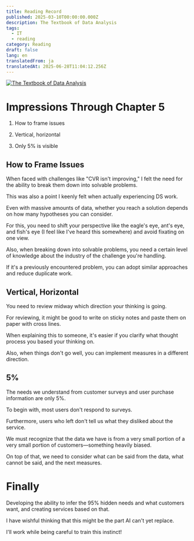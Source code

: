 ```yaml
---
title: Reading Record
published: 2025-03-10T00:00:00.000Z
description: The Textbook of Data Analysis
tags:
  - IT
  - reading
category: Reading
draft: false
lang: en
translatedFrom: ja
translatedAt: 2025-06-28T11:04:12.256Z
---
```


[![The Textbook of Data Analysis](https://m.media-amazon.com/images/I/81dTlfqLO5L._SY522_.jpg)](https://amzn.asia/d/erKLI88)

# Impressions Through Chapter 5

1. How to frame issues


2. Vertical, horizontal


3. Only 5% is visible


## How to Frame Issues

When faced with challenges like "CVR isn't improving," I felt the need for the ability to break them down into solvable problems.

This was also a point I keenly felt when actually experiencing DS work.

Even with massive amounts of data, whether you reach a solution depends on how many hypotheses you can consider.

For this, you need to shift your perspective like the eagle's eye, ant's eye, and fish's eye (I feel like I've heard this somewhere) and avoid fixating on one view.

Also, when breaking down into solvable problems, you need a certain level of knowledge about the industry of the challenge you're handling.

If it's a previously encountered problem, you can adopt similar approaches and reduce duplicate work.


## Vertical, Horizontal

You need to review midway which direction your thinking is going.

For reviewing, it might be good to write on sticky notes and paste them on paper with cross lines.

When explaining this to someone, it's easier if you clarify what thought process you based your thinking on.

Also, when things don't go well, you can implement measures in a different direction.

## 5%

The needs we understand from customer surveys and user purchase information are only 5%.

To begin with, most users don't respond to surveys.

Furthermore, users who left don't tell us what they disliked about the service.

We must recognize that the data we have is from a very small portion of a very small portion of customers—something heavily biased.

On top of that, we need to consider what can be said from the data, what cannot be said, and the next measures.

# Finally

Developing the ability to infer the 95% hidden needs and what customers want, and creating services based on that.

I have wishful thinking that this might be the part AI can't yet replace.

I'll work while being careful to train this instinct!
